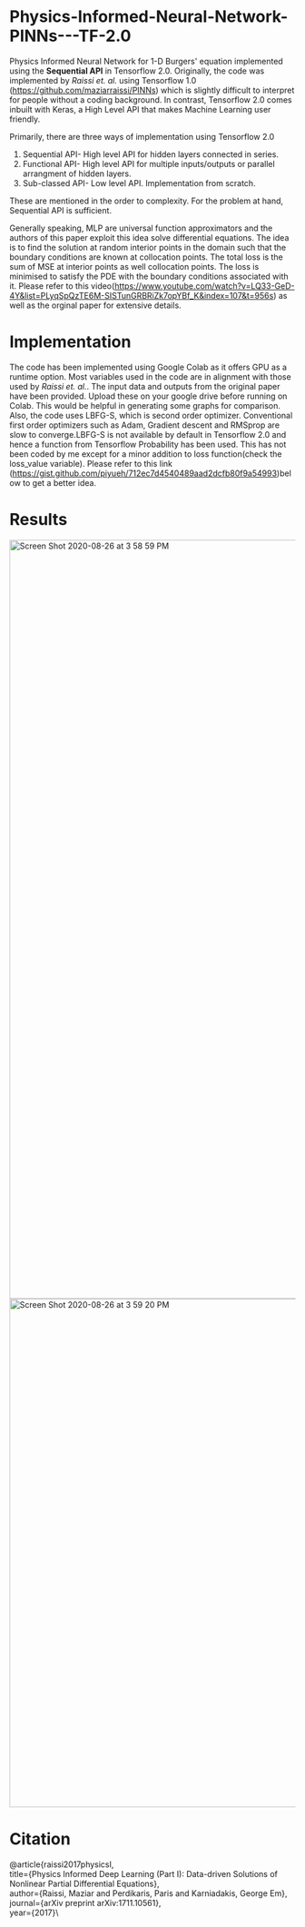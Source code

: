 # Physics-Informed-Neural-Network-PINNs---TF-2.0

Physics Informed Neural Network for 1-D Burgers' equation implemented using the **Sequential API** in Tensorflow 2.0. Originally, the code was implemented by *Raissi et. al.* using Tensorflow 1.0 (https://github.com/maziarraissi/PINNs) which is slightly difficult to interpret for people without a coding background. In contrast, Tensorflow 2.0 comes inbuilt with Keras, a High Level API that makes Machine Learning user friendly. 

Primarily, there are three ways of implementation using Tensorflow 2.0

1. Sequential API- High level API for hidden layers connected in series.
2. Functional API- High level API for multiple inputs/outputs or parallel arrangment of hidden layers.
3. Sub-classed API- Low level API. Implementation from scratch. 

These are mentioned in the order to complexity. For the problem at hand, Sequential API is sufficient.

Generally speaking, MLP are universal function approximators and the authors of this paper exploit this idea solve differential equations. The idea is to find the solution at random interior points in the domain such that the boundary conditions are known at collocation points. The total loss is the sum of MSE at interior points as well collocation points. The loss is minimised to satisfy the PDE with the boundary conditions associated with it. Please refer to this video(https://www.youtube.com/watch?v=LQ33-GeD-4Y&list=PLyqSpQzTE6M-SISTunGRBRiZk7opYBf_K&index=107&t=956s) as well as the orginal paper for extensive details.

# Implementation

The code has been implemented using Google Colab as it offers GPU as a runtime option. Most variables used in the code are in alignment with those used by *Raissi et. al.*. The input data and outputs from the original paper have been provided. Upload these on your google drive before running on Colab. This would be helpful in generating some graphs for comparison. Also, the code uses LBFG-S, which is second order optimizer. Conventional first order optimizers such as Adam, Gradient descent and RMSprop are slow to converge.LBFG-S is not available by default in Tensorflow 2.0 and hence a function from Tensorflow Probability has been used. This has not been coded by me except for a minor addition to loss function(check the loss_value variable). Please refer to this link (https://gist.github.com/piyueh/712ec7d4540489aad2dcfb80f9a54993)below to get a better idea.

# Results

<img width="1337" alt="Screen Shot 2020-08-26 at 3 58 59 PM" src="https://user-images.githubusercontent.com/23555180/91294327-f93fe600-e7b6-11ea-971f-221496e0f5a4.png">

<img width="896" alt="Screen Shot 2020-08-26 at 3 59 20 PM" src="https://user-images.githubusercontent.com/23555180/91294117-aa924c00-e7b6-11ea-8e7e-b1b3ba93be5c.png">



# Citation
 @article{raissi2017physicsI,\
      title={Physics Informed Deep Learning (Part I): Data-driven Solutions of Nonlinear Partial Differential Equations},\
      author={Raissi, Maziar and Perdikaris, Paris and Karniadakis, George Em},\
      journal={arXiv preprint arXiv:1711.10561},\
      year={2017}\
  
